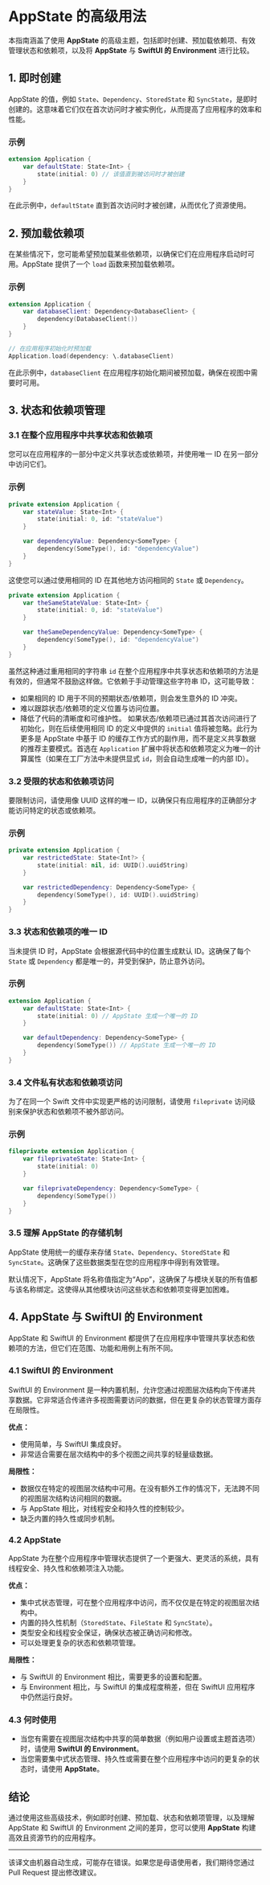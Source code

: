 # AppState 的高级用法

本指南涵盖了使用 **AppState** 的高级主题，包括即时创建、预加载依赖项、有效管理状态和依赖项，以及将 **AppState** 与 **SwiftUI 的 Environment** 进行比较。

## 1. 即时创建

AppState 的值，例如 `State`、`Dependency`、`StoredState` 和 `SyncState`，是即时创建的。这意味着它们仅在首次访问时才被实例化，从而提高了应用程序的效率和性能。

### 示例

```swift
extension Application {
    var defaultState: State<Int> {
        state(initial: 0) // 该值直到被访问时才被创建
    }
}
```

在此示例中，`defaultState` 直到首次访问时才被创建，从而优化了资源使用。

## 2. 预加载依赖项

在某些情况下，您可能希望预加载某些依赖项，以确保它们在应用程序启动时可用。AppState 提供了一个 `load` 函数来预加载依赖项。

### 示例

```swift
extension Application {
    var databaseClient: Dependency<DatabaseClient> {
        dependency(DatabaseClient())
    }
}

// 在应用程序初始化时预加载
Application.load(dependency: \.databaseClient)
```

在此示例中，`databaseClient` 在应用程序初始化期间被预加载，确保在视图中需要时可用。

## 3. 状态和依赖项管理

### 3.1 在整个应用程序中共享状态和依赖项

您可以在应用程序的一部分中定义共享状态或依赖项，并使用唯一 ID 在另一部分中访问它们。

### 示例

```swift
private extension Application {
    var stateValue: State<Int> {
        state(initial: 0, id: "stateValue")
    }

    var dependencyValue: Dependency<SomeType> {
        dependency(SomeType(), id: "dependencyValue")
    }
}
```

这使您可以通过使用相同的 ID 在其他地方访问相同的 `State` 或 `Dependency`。

```swift
private extension Application {
    var theSameStateValue: State<Int> {
        state(initial: 0, id: "stateValue")
    }

    var theSameDependencyValue: Dependency<SomeType> {
        dependency(SomeType(), id: "dependencyValue")
    }
}
```

虽然这种通过重用相同的字符串 `id` 在整个应用程序中共享状态和依赖项的方法是有效的，但通常不鼓励这样做。它依赖于手动管理这些字符串 ID，这可能导致：
- 如果相同的 ID 用于不同的预期状态/依赖项，则会发生意外的 ID 冲突。
- 难以跟踪状态/依赖项的定义位置与访问位置。
- 降低了代码的清晰度和可维护性。
如果状态/依赖项已通过其首次访问进行了初始化，则在后续使用相同 ID 的定义中提供的 `initial` 值将被忽略。此行为更多是 AppState 中基于 ID 的缓存工作方式的副作用，而不是定义共享数据的推荐主要模式。首选在 `Application` 扩展中将状态和依赖项定义为唯一的计算属性（如果在工厂方法中未提供显式 `id`，则会自动生成唯一的内部 ID）。

### 3.2 受限的状态和依赖项访问

要限制访问，请使用像 UUID 这样的唯一 ID，以确保只有应用程序的正确部分才能访问特定的状态或依赖项。

### 示例

```swift
private extension Application {
    var restrictedState: State<Int?> {
        state(initial: nil, id: UUID().uuidString)
    }

    var restrictedDependency: Dependency<SomeType> {
        dependency(SomeType(), id: UUID().uuidString)
    }
}
```

### 3.3 状态和依赖项的唯一 ID

当未提供 ID 时，AppState 会根据源代码中的位置生成默认 ID。这确保了每个 `State` 或 `Dependency` 都是唯一的，并受到保护，防止意外访问。

### 示例

```swift
extension Application {
    var defaultState: State<Int> {
        state(initial: 0) // AppState 生成一个唯一的 ID
    }

    var defaultDependency: Dependency<SomeType> {
        dependency(SomeType()) // AppState 生成一个唯一的 ID
    }
}
```

### 3.4 文件私有状态和依赖项访问

为了在同一个 Swift 文件中实现更严格的访问限制，请使用 `fileprivate` 访问级别来保护状态和依赖项不被外部访问。

### 示例

```swift
fileprivate extension Application {
    var fileprivateState: State<Int> {
        state(initial: 0)
    }

    var fileprivateDependency: Dependency<SomeType> {
        dependency(SomeType())
    }
}
```

### 3.5 理解 AppState 的存储机制

AppState 使用统一的缓存来存储 `State`、`Dependency`、`StoredState` 和 `SyncState`。这确保了这些数据类型在您的应用程序中得到有效管理。

默认情况下，AppState 将名称值指定为“App”，这确保了与模块关联的所有值都与该名称绑定。这使得从其他模块访问这些状态和依赖项变得更加困难。

## 4. AppState 与 SwiftUI 的 Environment

AppState 和 SwiftUI 的 Environment 都提供了在应用程序中管理共享状态和依赖项的方法，但它们在范围、功能和用例上有所不同。

### 4.1 SwiftUI 的 Environment

SwiftUI 的 Environment 是一种内置机制，允许您通过视图层次结构向下传递共享数据。它非常适合传递许多视图需要访问的数据，但在更复杂的状态管理方面存在局限性。

**优点：**
- 使用简单，与 SwiftUI 集成良好。
- 非常适合需要在层次结构中的多个视图之间共享的轻量级数据。

**局限性：**
- 数据仅在特定的视图层次结构中可用。在没有额外工作的情况下，无法跨不同的视图层次结构访问相同的数据。
- 与 AppState 相比，对线程安全和持久性的控制较少。
- 缺乏内置的持久性或同步机制。

### 4.2 AppState

AppState 为在整个应用程序中管理状态提供了一个更强大、更灵活的系统，具有线程安全、持久性和依赖项注入功能。

**优点：**
- 集中式状态管理，可在整个应用程序中访问，而不仅仅是在特定的视图层次结构中。
- 内置的持久性机制（`StoredState`、`FileState` 和 `SyncState`）。
- 类型安全和线程安全保证，确保状态被正确访问和修改。
- 可以处理更复杂的状态和依赖项管理。

**局限性：**
- 与 SwiftUI 的 Environment 相比，需要更多的设置和配置。
- 与 Environment 相比，与 SwiftUI 的集成程度稍差，但在 SwiftUI 应用程序中仍然运行良好。

### 4.3 何时使用

- 当您有需要在视图层次结构中共享的简单数据（例如用户设置或主题首选项）时，请使用 **SwiftUI 的 Environment**。
- 当您需要集中式状态管理、持久性或需要在整个应用程序中访问的更复杂的状态时，请使用 **AppState**。

## 结论

通过使用这些高级技术，例如即时创建、预加载、状态和依赖项管理，以及理解 AppState 和 SwiftUI 的 Environment 之间的差异，您可以使用 **AppState** 构建高效且资源节约的应用程序。

---
该译文由机器自动生成，可能存在错误。如果您是母语使用者，我们期待您通过 Pull Request 提出修改建议。
